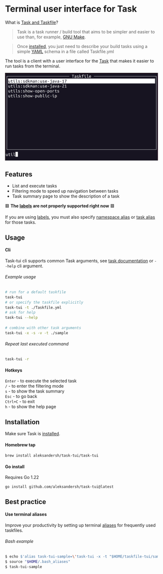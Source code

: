 # Terminal user interface for Task

What is [Task and Taskfile](https://taskfile.dev/)?
> Task is a task runner / build tool that aims to be simpler and easier to use than, for example, [GNU Make](https://www.gnu.org/software/make/).

> Once [installed](https://taskfile.dev/installation), you just need to describe your build tasks using a simple [YAML](http://yaml.org/) schema in a file called Taskfile.yml

The tool is a client with a user interface for the [Task](https://taskfile.dev/) that makes it easier to run tasks from the terminal.

![tuiPack example](./sample/task_tui_screenshot.png "Example")

## Features

- List and execute tasks
- Filtering mode to speed up navigation between tasks
- Task summary page to show the description of a task

🟥 __The [labels](https://taskfile.dev/usage/#overriding-task-name) are not properly supported right now__ 🟥

If you are using [labels](https://taskfile.dev/usage/#overriding-task-name), you must also specify [namespace alias](https://taskfile.dev/usage/#namespace-aliases) or [task alias](https://taskfile.dev/usage/#task-aliases) for those tasks.

## Usage

#### Cli

Task-tui cli supports common Task arguments, see [task documentation](https://taskfile.dev/reference/cli) or `--help` cli argument.

###### Example usage

```bash
# run for a default taskfile
task-tui
# or specify the taskfile explicitly
task-tui -t ./Taskfile.yml
# ask for help
task-tui --help

# combine with other task arguments
task-tui -x -s -v -t ./sample
```

###### Repeat last executed command

```bash
task-tui -r
```

#### Hotkeys

`Enter` - to execute the selected task  
`/` - to enter the filtering mode  
`s` - to show the task summary  
`Esc` - to go back  
`Ctrl+C` - to exit  
`h` - to show the help page  

## Installation

Make sure Task is [installed](https://taskfile.dev/installation/).

#### Homebrew tap

```bash
brew install aleksandersh/task-tui/task-tui
```

#### Go install

Requires Go 1.22

```bash
go install github.com/aleksandersh/task-tui@latest
```

## Best practice

#### Use terminal aliases

Improve your productivity by setting up terminal [aliases](https://www.gnu.org/software/bash/manual/html_node/Aliases.html) for frequently used taskfiles.

###### Bash example

```bash
$ echo $'alias task-tui-sample=\'task-tui -x -t "$HOME/taskfile-tui/sample"\'' >> "$HOME/.bash_aliases"
$ source "$HOME/.bash_aliases"
$ task-tui-sample
```
